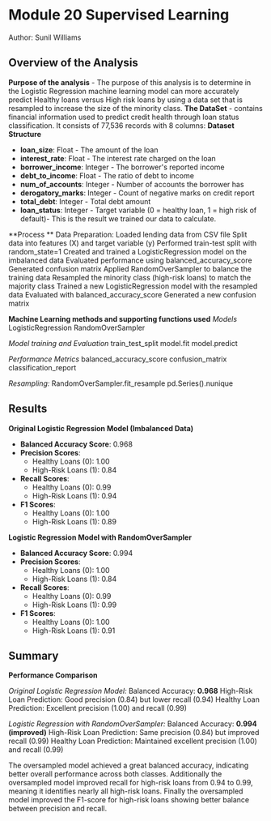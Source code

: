 ﻿# Module 20 Supervised Learning
Author: Sunil Williams

## Overview of the Analysis

**Purpose of the analysis** - The purpose  of this analysis is to determine in the Logistic Regression machine learning model can more accurately predict Healthy loans versus High risk loans by using a data set that is resampled to increase the size of the minority class.
**The DataSet** - contains financial information used to predict credit health through loan status classification. It consists of 77,536 records with 8 columns:
**Dataset Structure**
-   **loan_size**: Float - The amount of the loan
-   **interest_rate**: Float - The interest rate charged on the loan
-   **borrower_income**: Integer - The borrower's reported income
-   **debt_to_income**: Float - The ratio of debt to income
-   **num_of_accounts**: Integer - Number of accounts the borrower has
-   **derogatory_marks**: Integer - Count of negative marks on credit report
-   **total_debt**: Integer - Total debt amount
-   **loan_status**: Integer - Target variable (0 = healthy loan, 1 = high risk of default)- This is the result we trained our data 				   to calculate.

**Process **
Data Preparation:
Loaded lending data from CSV file
Split data into features (X) and target variable (y)
Performed train-test split with random_state=1
Created and trained a LogisticRegression model on the imbalanced data
Evaluated performance using balanced_accuracy_score
Generated confusion matrix 
Applied RandomOverSampler to balance the training data
Resampled the minority class (high-risk loans) to match the majority class
Trained a new LogisticRegression model with the resampled data
Evaluated with balanced_accuracy_score
Generated a new confusion matrix 

**Machine Learning methods and supporting functions used**
*Models*
LogisticRegression
RandomOverSampler

*Model training and Evaluation*
train_test_split
model.fit
model.predict

*Performance Metrics*
balanced_accuracy_score
confusion_matrix
classification_report

*Resampling:*
RandomOverSampler.fit_resample
pd.Series().nunique


## Results

 **Original Logistic Regression Model (Imbalanced Data)**

-   **Balanced Accuracy Score**: 0.968
-   **Precision Scores**:
    -   Healthy Loans (0): 1.00
    -   High-Risk Loans (1): 0.84
-   **Recall Scores**:
    -   Healthy Loans (0): 0.99
    -   High-Risk Loans (1): 0.94
-   **F1 Scores**:
    -   Healthy Loans (0): 1.00
    -   High-Risk Loans (1): 0.89

**Logistic Regression Model with RandomOverSampler**

-   **Balanced Accuracy Score**: 0.994
-   **Precision Scores**:
    -   Healthy Loans (0): 1.00
    -   High-Risk Loans (1): 0.84
-   **Recall Scores**:
    -   Healthy Loans (0): 0.99
    -   High-Risk Loans (1): 0.99
-   **F1 Scores**:
    -   Healthy Loans (0): 1.00
    -   High-Risk Loans (1): 0.91

## Summary

**Performance Comparison**

*Original Logistic Regression Model:*
Balanced Accuracy: **0.968**
High-Risk Loan Prediction: Good precision (0.84) but lower recall (0.94)
Healthy Loan Prediction: Excellent precision (1.00) and recall (0.99)

*Logistic Regression with RandomOverSampler:*
Balanced Accuracy: **0.994 (improved)**
High-Risk Loan Prediction: Same precision (0.84) but improved recall (0.99)
Healthy Loan Prediction: Maintained excellent precision (1.00) and recall (0.99)

The oversampled model achieved a great balanced accuracy, indicating better overall performance across both classes. Additionally the oversampled model improved recall for high-risk loans from 0.94 to 0.99, meaning it identifies nearly all high-risk loans. Finally  the oversampled model improved the F1-score for high-risk loans showing better balance between precision and recall.
